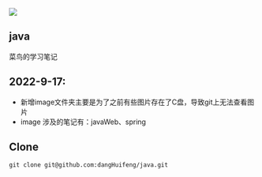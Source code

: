 ![](https://lever-client-logos.s3-us-west-2.amazonaws.com/4ec24534-f01e-4354-a580-3395056f19e7-1592848050361.png)



## java

菜鸟的学习笔记



## 2022-9-17:

- 新增image文件夹主要是为了之前有些图片存在了C盘，导致git上无法查看图片
- image 涉及的笔记有：javaWeb、spring



## Clone

```
git clone git@github.com:dangHuifeng/java.git
```

